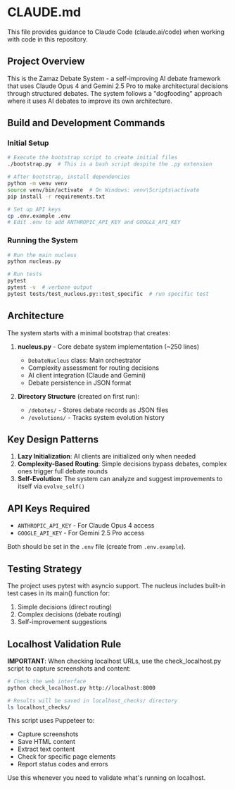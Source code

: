# CLAUDE.md

This file provides guidance to Claude Code (claude.ai/code) when working with code in this repository.

## Project Overview

This is the Zamaz Debate System - a self-improving AI debate framework that uses Claude Opus 4 and Gemini 2.5 Pro to make architectural decisions through structured debates. The system follows a "dogfooding" approach where it uses AI debates to improve its own architecture.

## Build and Development Commands

### Initial Setup
```bash
# Execute the bootstrap script to create initial files
./bootstrap.py  # This is a bash script despite the .py extension

# After bootstrap, install dependencies
python -m venv venv
source venv/bin/activate  # On Windows: venv\Scripts\activate
pip install -r requirements.txt

# Set up API keys
cp .env.example .env
# Edit .env to add ANTHROPIC_API_KEY and GOOGLE_API_KEY
```

### Running the System
```bash
# Run the main nucleus
python nucleus.py

# Run tests
pytest
pytest -v  # verbose output
pytest tests/test_nucleus.py::test_specific  # run specific test
```

## Architecture

The system starts with a minimal bootstrap that creates:

1. **nucleus.py** - Core debate system implementation (~250 lines)
   - `DebateNucleus` class: Main orchestrator
   - Complexity assessment for routing decisions
   - AI client integration (Claude and Gemini)
   - Debate persistence in JSON format

2. **Directory Structure** (created on first run):
   - `/debates/` - Stores debate records as JSON files
   - `/evolutions/` - Tracks system evolution history

## Key Design Patterns

1. **Lazy Initialization**: AI clients are initialized only when needed
2. **Complexity-Based Routing**: Simple decisions bypass debates, complex ones trigger full debate rounds
3. **Self-Evolution**: The system can analyze and suggest improvements to itself via `evolve_self()`

## API Keys Required

- `ANTHROPIC_API_KEY` - For Claude Opus 4 access
- `GOOGLE_API_KEY` - For Gemini 2.5 Pro access

Both should be set in the `.env` file (create from `.env.example`).

## Testing Strategy

The project uses pytest with asyncio support. The nucleus includes built-in test cases in its main() function for:
1. Simple decisions (direct routing)
2. Complex decisions (debate routing)
3. Self-improvement suggestions

## Localhost Validation Rule

**IMPORTANT**: When checking localhost URLs, use the check_localhost.py script to capture screenshots and content:

```bash
# Check the web interface
python check_localhost.py http://localhost:8000

# Results will be saved in localhost_checks/ directory
ls localhost_checks/
```

This script uses Puppeteer to:
- Capture screenshots
- Save HTML content
- Extract text content
- Check for specific page elements
- Report status codes and errors

Use this whenever you need to validate what's running on localhost.